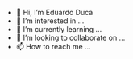 - 👋 Hi, I’m Eduardo Duca
- 👀 I’m interested in ...
- 🌱 I’m currently learning ...
- 💞️ I’m looking to collaborate on ...
- 📫 How to reach me ...

<!---
twentyedc/twentyedc is a ✨ special ✨ repository because its `README.md` (this file) appears on your GitHub profile.
You can click the Preview link to take a look at your changes.
--->
